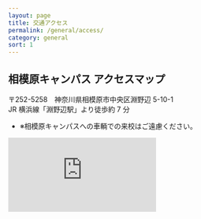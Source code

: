 ```yaml
---
layout: page
title: 交通アクセス
permalink: /general/access/
category: general
sort: 1
---
```


## 相模原キャンパス アクセスマップ

〒252-5258　神奈川県相模原市中央区淵野辺 5-10-1  
JR 横浜線「淵野辺駅」より徒歩約 7 分

*   <span class="asterisk">※</span>相模原キャンパスへの車輌での来校はご遠慮ください。

<iframe class="map" frameborder="0" src="https://a.tiles.mapbox.com/v4/mapconcierge.ied82h8n/attribution,zoompan,zoomwheel,geocoder,share.html?access_token=pk.eyJ1IjoibWFwY29uY2llcmdlIiwiYSI6ImJmNENfRG8ifQ.sfstXrLSQ50IqGHpAUlKDw"></iframe>